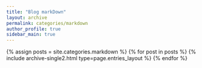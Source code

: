 ```yaml
---
title: "Blog markDown"
layout: archive
permalink: categories/markdown
author_profile: true
sidebar_main: true
---
```


{% assign posts = site.categories.markdown %}
{% for post in posts %} {% include archive-single2.html type=page.entries_layout %} {% endfor %}



